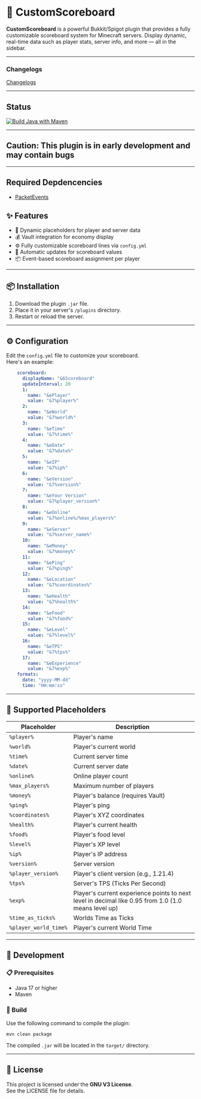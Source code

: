 # 🎯 CustomScoreboard

**CustomScoreboard** is a powerful Bukkit/Spigot plugin that provides a fully customizable scoreboard system for Minecraft servers. Display dynamic, real-time data such as player stats, server info, and more — all in the sidebar.

---

### Changelogs

[Changelogs]()

---

## Status

[![Build Java with Maven](https://github.com/frame-dev/CustomScoreboard/actions/workflows/maven.yml/badge.svg)](https://github.com/frame-dev/CustomScoreboard/actions/workflows/maven.yml)

---

## Caution: This plugin is in **early development** and may contain bugs

---

## Required Depdencencies

- [PacketEvents](https://www.spigotmc.org/resources/packetevents-api.80279/)

## ✨ Features

- 🎯 Dynamic placeholders for player and server data
- 💰 Vault integration for economy display
- ⚙️ Fully customizable scoreboard lines via `config.yml`
- 🔄 Automatic updates for scoreboard values
- 📦 Event-based scoreboard assignment per player

---

## 📦 Installation

1. Download the plugin `.jar` file.
2. Place it in your server's `/plugins` directory.
3. Restart or reload the server.

---

## ⚙️ Configuration

Edit the `config.yml` file to customize your scoreboard.  
Here's an example:

``` yaml
    scoreboard:
      displayName: "&6Scoreboard"
      updateInterval: 20
      1:
        name: "&ePlayer"
        value: "&7%player%"
      2:
        name: "&eWorld"
        value: "&7%world%"
      3:
        name: "&eTime"
        value: "&7%time%"
      4:
        name: "&eDate"
        value: "&7%date%"
      5:
        name: "&eIP"
        value: "&7%ip%"
      6:
        name: "&eVersion"
        value: "&7%version%"
      7:
        name: "&eYour Version"
        value: "&7%player_version%"
      8:
        name: "&eOnline"
        value: "&7%online%/%max_players%"
      9:
        name: "&eServer"
        value: "&7%server_name%"
      10:
        name: "&eMoney"
        value: "&7%money%"
      11:
        name: "&ePing"
        value: "&7%ping%"
      12:
        name: "&eLocation"
        value: "&7%coordinates%"
      13:
        name: "&eHealth"
        value: "&7%health%"
      14:
        name: "&eFood"
        value: "&7%food%"
      15:
        name: "&eLevel"
        value: "&7%level%"
      16:
        name: "&eTPS"
        value: "&7%tps%"
      17:
        name: "&eExperience"
        value: "&7%exp%"
    formats:
      date: "yyyy-MM-dd"
      time: "HH:mm:ss"
```

---

## 🧩 Supported Placeholders

| Placeholder        | Description                         |
|--------------------|-------------------------------------|
| `%player%`         | Player's name                       |
| `%world%`          | Player's current world              |
| `%time%`           | Current server time                 |
| `%date%`           | Current server date                 |
| `%online%`         | Online player count                 |
| `%max_players%`    | Maximum number of players           |
| `%money%`          | Player's balance (requires Vault)   |
| `%ping%`           | Player's ping                       |
| `%coordinates%`    | Player's XYZ coordinates            |
| `%health%`         | Player's current health             |
| `%food%`           | Player's food level                 |
| `%level%`          | Player's XP level                   |
| `%ip%`             | Player's IP address                 |
| `%version%`        | Server version                      |
| `%player_version%` | Player's client version (e.g., 1.21.4) |
| `%tps%`            | Server's TPS (Ticks Per Second)     |
| `%exp%` | Player's current experience points to next level in decimal like 0.95 from 1.0 (1.0 means level up)|
| `%time_as_ticks%`   | Worlds Time as Ticks               |
| `%player_world_time%` | Player's current World Time      |

---

## 🧪 Development

### 📋 Prerequisites

- Java 17 or higher
- Maven

### 🔧 Build

Use the following command to compile the plugin:

``` shell
mvn clean package
```

The compiled `.jar` will be located in the `target/` directory.

---

## 📄 License

This project is licensed under the **GNU V3 License**.  
See the LICENSE file for details.
